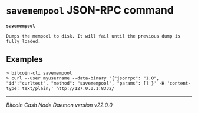 `savemempool` JSON-RPC command
==============================

**`savemempool`**

```
Dumps the mempool to disk. It will fail until the previous dump is fully loaded.
```

Examples
--------

```
> bitcoin-cli savemempool
> curl --user myusername --data-binary '{"jsonrpc": "1.0", "id":"curltest", "method": "savemempool", "params": [] }' -H 'content-type: text/plain;' http://127.0.0.1:8332/
```

***

*Bitcoin Cash Node Daemon version v22.0.0*
